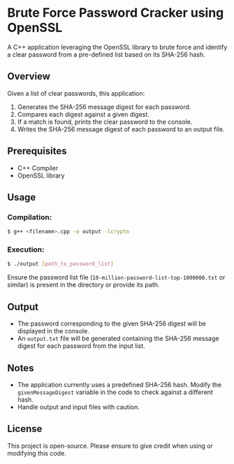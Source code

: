 # Brute Force Password Cracker using OpenSSL

A C++ application leveraging the OpenSSL library to brute force and identify a clear password from a pre-defined list based on its SHA-256 hash.

## Overview

Given a list of clear passwords, this application:
1. Generates the SHA-256 message digest for each password.
2. Compares each digest against a given digest.
3. If a match is found, prints the clear password to the console.
4. Writes the SHA-256 message digest of each password to an output file.

## Prerequisites

- C++ Compiler
- OpenSSL library

## Usage

### Compilation:
```bash
$ g++ <filename>.cpp -o output -lcrypto
```

### Execution:
```bash
$ ./output [path_to_password_list]
```

Ensure the password list file (`10-million-password-list-top-1000000.txt` or similar) is present in the directory or provide its path.

## Output

- The password corresponding to the given SHA-256 digest will be displayed in the console.
- An `output.txt` file will be generated containing the SHA-256 message digest for each password from the input list.

## Notes

- The application currently uses a predefined SHA-256 hash. Modify the `givenMessageDigest` variable in the code to check against a different hash.
- Handle output and input files with caution.

## License

This project is open-source. Please ensure to give credit when using or modifying this code.
